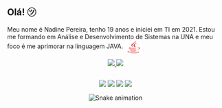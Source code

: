 ## Olá! ㋡

Meu nome é Nadine Pereira, tenho 19 anos e iniciei em TI em 2021. Estou me formando em Análise e Desenvolvimento de Sistemas na UNA e meu foco é me aprimorar na linguagem JAVA. <img align="center" alt="Nadine-Java" height="30" width="40" src="https://raw.githubusercontent.com/devicons/devicon/master/icons/java/java-plain.svg">
 
<div align="center">
  <a href="https://github.com/nadine-e-pereira">
  <img width="48%" src="https://github-readme-stats.vercel.app/api?username=nadine-e-pereira&show_icons=true&theme=dracula&include_all_commits=true&count_private=true"/>
  <img width="48%" src="https://github-readme-stats.vercel.app/api/top-langs/?username=nadine-e-pereira&layout=compact&langs_count=7&theme=dracula"/>
</div>
  
  ##

<div align="center"> 
  <a href="https://instagram.com/nadine.e.pereira" target="_blank"><img src="https://img.shields.io/badge/-Instagram-%23E4405F?style=for-the-badge&logo=instagram&logoColor=white" target="_blank"></a>
 <a href="https://discord.gg/nadine.pereira#3173" target="_blank"><img src="https://img.shields.io/badge/Discord-7289DA?style=for-the-badge&logo=discord&logoColor=white" target="_blank"></a> 
  <a href = "mailto:nadine.e.pereira.2002@gmail.com"><img src="https://img.shields.io/badge/-Gmail-%23333?style=for-the-badge&logo=gmail&logoColor=white" target="_blank"></a>
  <a href="https://www.linkedin.com/in/nadine-e-pereira" target="_blank"><img src="https://img.shields.io/badge/-LinkedIn-%230077B5?style=for-the-badge&logo=linkedin&logoColor=white" target="_blank"></a> 
 
 ![Snake animation](https://github.com/nadine-e-pereira/nadine-e-pereira/blob/output/github-contribution-grid-snake.svg)
 
</div>
